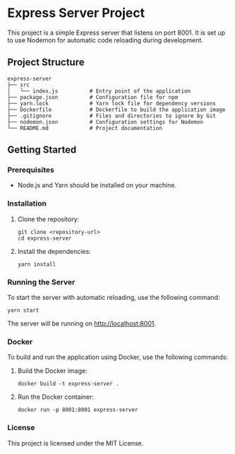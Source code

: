 # Express Server Project

This project is a simple Express server that listens on port 8001. It is set up to use Nodemon for automatic code reloading during development.

## Project Structure

```
express-server
├── src
│   └── index.js          # Entry point of the application
├── package.json          # Configuration file for npm
├── yarn.lock             # Yarn lock file for dependency versions
├── Dockerfile            # Dockerfile to build the application image
├── .gitignore            # Files and directories to ignore by Git
├── nodemon.json          # Configuration settings for Nodemon
└── README.md             # Project documentation
```

## Getting Started

### Prerequisites

- Node.js and Yarn should be installed on your machine.

### Installation

1. Clone the repository:
   ```
   git clone <repository-url>
   cd express-server
   ```

2. Install the dependencies:
   ```
   yarn install
   ```

### Running the Server

To start the server with automatic reloading, use the following command:

```
yarn start
```

The server will be running on [http://localhost:8001](http://localhost:8001).

### Docker

To build and run the application using Docker, use the following commands:

1. Build the Docker image:
   ```
   docker build -t express-server .
   ```

2. Run the Docker container:
   ```
   docker run -p 8001:8001 express-server
   ```

### License

This project is licensed under the MIT License.